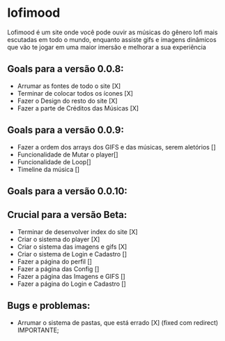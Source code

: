 # lofimood
   Lofimood é um site onde você pode ouvir as músicas do gênero lofi mais escutadas em todo o mundo, enquanto assiste gifs e imagens dinâmicos que vão te jogar em uma maior imersão e melhorar a sua experiência

## Goals para a versão 0.0.8:
* Arrumar as fontes de todo o site [X]
* Terminar de colocar todos os ícones [X]
* Fazer o Design do resto do site [X]
* Fazer a parte de Créditos das Músicas [X]


## Goals para a versão 0.0.9:
* Fazer a ordem dos arrays dos GIFS e das músicas, serem aletórios []
* Funcionalidade de Mutar o player[]
* Funcionalidade de Loop[]
* Timeline da música []

## Goals para a versão 0.0.10:


## Crucial para a versão Beta:
* Terminar de desenvolver index do site [X]
* Criar o sistema do player [X]
* Criar o sistema das imagens e gifs [X]
* Criar o sistema de Login e Cadastro []
* Fazer a página do perfil []
* Fazer a página das Config []
* Fazer a página das Imagens e GIFS []
* Fazer a página do Login e Cadastro []

## Bugs e problemas:
* Arrumar o sistema de pastas, que está errado [X] (fixed com redirect) IMPORTANTE;